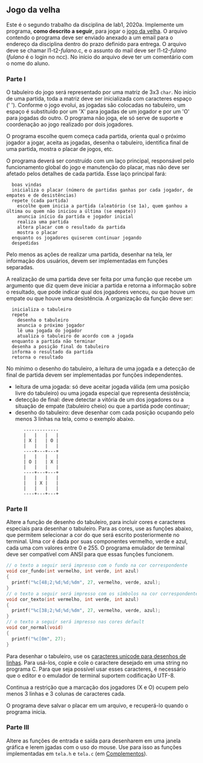 ## Jogo da velha

Este é o segundo trabalho da disciplina de lab1, 2020a. Implemente um programa, **como descrito a seguir**, para jogar o [jogo da velha](https://pt.wikipedia.org/wiki/Jogo_da_velha).
O arquivo contendo o programa deve ser enviado anexado a um email para o endereço da disciplina dentro do prazo definido para entrega. O arquivo deve se chamar l1-t2-*fulano*.c, e o assunto do mail deve ser l1-t2-*fulano* (*fulano* é o login no ncc).
No início do arquivo deve ter um comentário com o nome do aluno.

### Parte I

O tabuleiro do jogo será representado por uma matriz de 3x3 `char`.
No início de uma partida, toda a matriz deve ser inicializada com caracteres espaço (' ').
Conforme o jogo evolui, as jogadas são colocadas no tabuleiro, um espaço é substituído por um 'X' para jogadas de um jogador e por um 'O' para jogadas do outro.
O programa não joga, ele só serve de suporte e coordenação ao jogo realizado por dois jogadores. 

O programa escolhe quem começa cada partida, orienta qual o próximo jogador a jogar, aceita as jogadas, desenha o tabuleiro, identifica final de uma partida, mostra o placar de jogos, etc.

O programa deverá ser construído com um laço principal, responsável pelo funcionamento global do jogo e manutenção do placar, mas não deve ser afetado pelos detalhes de cada partida. Esse laço principal fará:
```
  boas vindas
  inicializa o placar (número de partidas ganhas por cada jogador, de empates e de desistências)
  repete (cada partida)
    escolhe quem inicia a partida (aleatório (se 1a), quem ganhou a última ou quem não iniciou a última (se empate))
    anuncia início da partida e jogador inicial
    realiza uma partida
    altera placar com o resultado da partida
    mostra o placar
  enquanto os jogadores quiserem continuar jogando
  despedidas
```

Pelo menos as ações de realizar uma partida, desenhar na tela, ler informação dos usuários, devem ser implementadas em funções separadas.

A realização de uma partida deve ser feita por uma função que recebe um argumento que diz quem deve iniciar a partida e retorna a informação sobre o resultado, que pode indicar qual dos jogadores venceu, ou que houve um empate ou que houve uma desistência.
A organização da função deve ser:
```
  inicializa o tabuleiro
  repete
    desenha o tabuleiro
    anuncia o próximo jogador
    lê uma jogada do jogador 
    atualiza o tabuleiro de acordo com a jogada
  enquanto a partida não terminar
  desenha a posição final do tabuleiro
  informa o resultado da partida
  retorna o resultado
```
No mínimo o desenho do tabuleiro, a leitura de uma jogada e a detecção de final de partida devem ser implementadas por funções independentes.
- leitura de uma jogada: só deve aceitar jogada válida (em uma posição livre do tabuleiro) ou uma jogada especial que representa desistência;
- detecção de final: deve detectar a vitória de um dos jogadores ou a situação de empate (tabuleiro cheio) ou que a partida pode continuar;
- desenho do tabuleiro: deve desenhar com cada posição ocupando pelo menos 3 linhas na tela, como o exemplo abaixo.
   ```
      -------------
      |   |   |   |
      | X |   | O |
      |   |   |   |
      ----+---+---+
      |   |   |   |
      | O |   | X |
      |   |   |   |
      ----+---+---+
      |   |   |   |
      |   | X |   |
      |   |   |   |
      ----+---+---+
   ```      

### Parte II

Altere a função de desenho do tabuleiro, para incluir cores e caracteres especiais para desenhar o tabuleiro.
Para as cores, use as funções abaixo, que permitem selecionar a cor do que será escrito posteriormente no terminal.
Uma cor é dada por suas componentes vermelho, verde e azul, cada uma com valores entre 0 e 255. O programa emulador de terminal deve ser compatível com ANSI para que essas funções funcionem.
```c
// o texto a seguir será impresso com o fundo na cor correspondente
void cor_fundo(int vermelho, int verde, int azul)
{
  printf("%c[48;2;%d;%d;%dm", 27, vermelho, verde, azul);
}
// o texto a seguir será impresso com os símbolos na cor correspondente
void cor_texto(int vermelho, int verde, int azul)
{
  printf("%c[38;2;%d;%d;%dm", 27, vermelho, verde, azul);
}
// o texto a seguir será impresso nas cores default
void cor_normal(void)
{
  printf("%c[0m", 27);
}
```

Para desenhar o tabuleiro, use os [caracteres unicode para desenhos de linhas](https://en.wikipedia.org/wiki/Box-drawing_character). Para usá-los, copie e cole o caractere desejado em uma string no programa C. Para que seja possível usar esses caracteres, é necessário que o editor e o emulador de terminal suportem codificação UTF-8.

Continua a restrição que a marcação dos jogadores (X e O) ocupem pelo menos 3 linhas e 3 colunas de caracteres cada.

O programa deve salvar o placar em um arquivo, e recuperá-lo quando o programa inicia.

### Parte III

Altere as funções de entrada e saída para desenharem em uma janela gráfica e lerem jgadas com o uso do mouse.
Use para isso as funções implementadas em `tela.h` e `tela.c` (em [Complementos](../Complementos)).
